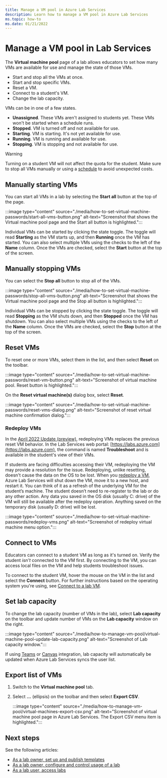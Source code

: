 ```yaml
---
title: Manage a VM pool in Azure Lab Services
description: Learn how to manage a VM pool in Azure Lab Services
ms.topic: how-to
ms.date: 01/21/2022
---
```


# Manage a VM pool in Lab Services

The **Virtual machine pool** page of a lab allows educators to set how many VMs are available for use and manage the state of those VMs.

- Start and stop all the VMs at once.
- Start and stop specific VMs.
- Reset a VM.
- Connect to a student's VM.
- Change the lab capacity.

VMs can be in one of a few states.

- **Unassigned**. These VMs aren't assigned to students yet. These VMs won't be started when a schedule runs.
- **Stopped**. VM is turned off and not available for use.
- **Starting**.  VM is starting.  It's not yet available for use.
- **Running**. VM is running and available for use.
- **Stopping**.  VM is stopping and not available for use.

> [!WARNING]
> Turning on a student VM will not affect the quota for the student. Make sure to stop all VMs manually or using a [schedule](how-to-create-schedules.md) to avoid unexpected costs.

## Manually starting VMs

You can start all VMs in a lab by selecting the **Start all** button at the top of the page.

:::image type="content" source="./media/how-to-set-virtual-machine-passwords/start-all-vms-button.png" alt-text="Screenshot that shows the Virtual machine pool page and the Start all button is highlighted.":::

Individual VMs can be started by clicking the state toggle.  The toggle will read **Starting** as the VM starts up, and then **Running** once the VM has started.  You can also select multiple VMs using the checks to the left of the **Name** column. Once the VMs are checked, select the **Start** button at the top of the screen.

## Manually stopping VMs

You can select the **Stop all** button to stop all of the VMs.

:::image type="content" source="./media/how-to-set-virtual-machine-passwords/stop-all-vms-button.png" alt-text="Screenshot that shows the Virtual machine pool page and the Stop all button is highlighted.":::

Individual VMs can be stopped by clicking the state toggle.  The toggle will read **Stopping** as the VM shuts down, and then **Stopped** once the VM has shutdown.  You can also select multiple VMs using the checks to the left of the **Name** column. Once the VMs are checked, select the **Stop** button at the top of the screen.

## Reset VMs

To reset one or more VMs, select them in the list, and then select **Reset** on the toolbar.

:::image type="content" source="./media/how-to-set-virtual-machine-passwords/reset-vm-button.png" alt-text="Screenshot of virtual machine pool.  Reset button is highlighted.":::

On the **Reset virtual machine(s)** dialog box, select **Reset**.

:::image type="content" source="./media/how-to-set-virtual-machine-passwords/reset-vms-dialog.png" alt-text="Screenshot of reset virtual machine confirmation dialog.":::

### Redeploy VMs

In the [April 2022 Update (preview)](lab-services-whats-new.md), redeploying VMs replaces the previous reset VM behavior.  In the Lab Services web portal: [https://labs.azure.com](https://labs.azure.com), the command is named **Troubleshoot** and is available in the student's view of their VMs.

If students are facing difficulties accessing their VM, redeploying the VM may provide a resolution for the issue. Redeploying, unlike resetting, doesn't cause the data on the OS to be lost.  When you [redeploy a VM](/troubleshoot/azure/virtual-machines/redeploy-to-new-node-windows), Azure Lab Services will shut down the VM, move it to a new host, and restart it.  You can think of it as a refresh of the underlying VM for the student’s machine.  The student doesn’t need to re-register to the lab or do any other action.  Any data you saved in the OS disk (usually C: drive) of the VM will still be available after the redeploy operation.  Anything saved on the temporary disk (usually D: drive) will be lost.

:::image type="content" source="./media/how-to-set-virtual-machine-passwords/redeploy-vms.png" alt-text="Screenshot of redeploy virtual machine menu option.":::

## Connect to VMs

Educators can connect to a student VM as long as it's turned on. Verify the student *isn't* connected to the VM first. By connecting to the VM, you can access local files on the VM and help students troubleshoot issues.

To connect to the student VM, hover the mouse on the VM in the list and select the **Connect** button.  For further instructions based on the operating system you're using, see [Connect to a lab VM](connect-virtual-machine.md).

## Set lab capacity

To change the lab capacity (number of VMs in the lab), select **Lab capacity** on the toolbar and update number of VMs on the **Lab capacity** window on the right.

:::image type="content" source="./media/how-to-manage-vm-pool/virtual-machine-pool-update-lab-capacity.png" alt-text="Screenshot of Lab capacity window.":::

If using [Teams](how-to-manage-vm-pool-within-teams.md) or [Canvas](how-to-manage-vm-pool-within-canvas.md) integration, lab capacity will automatically be updated when Azure Lab Services syncs the user list.

## Export list of VMs

1. Switch to the **Virtual machine pool** tab.
2. Select **...** (ellipsis) on the toolbar and then select **Export CSV**.

    :::image type="content" source="./media/how-to-manage-vm-pool/virtual-machines-export-csv.png" alt-text="Screenshot of virtual machine pool page in Azure Lab Services.  The Export CSV menu item is highlighted.":::

## Next steps

See the following articles:

- [As a lab owner, set up and publish templates](how-to-create-manage-template.md)
- [As a lab owner, configure and control usage of a lab](how-to-configure-student-usage.md)
- [As a lab user, access labs](how-to-use-lab.md)

